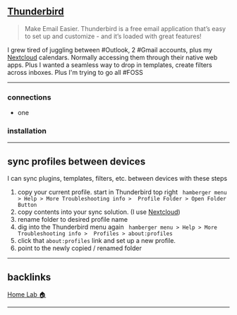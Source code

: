 ## [Thunderbird](https://www.thunderbird.net/en-US/)
> Make Email Easier. Thunderbird is a free email application that’s easy to set up and customize - and it’s loaded with great features! 

I grew tired of juggling between #Outlook, 2 #Gmail accounts, plus my [Nextcloud](%F0%9F%93%81developer/Home%20Lab%20%F0%9F%8F%A0/Nextcloud.md) calendars. Normally accessing them through their native web apps. Plus I wanted a seamless way to drop in templates, create filters across inboxes. Plus I'm trying to go all #FOSS  

---

### connections
- one

### installation

---
## sync profiles between devices
I can sync plugins, templates, filters, etc. between devices with these steps

1. copy your current profile. start in Thunderbird top right ` hamberger menu > Help > More Troubleshooting info >  Profile Folder > Open Folder Button`
2. copy contents into your sync solution. (I use [Nextcloud](%F0%9F%93%81developer/Home%20Lab%20%F0%9F%8F%A0/Nextcloud.md))
3. rename folder to desired profile name
4. dig into the Thunderbird menu again ` hamberger menu > Help > More Troubleshooting info >  Profiles > about:profiles`
5. click that `about:profiles` link and set up a new profile.
6. point to the newly copied / renamed folder 

---
## backlinks
[Home Lab 🏠](%F0%9F%93%81developer/Home%20Lab%20%F0%9F%8F%A0/Home%20Lab%20%F0%9F%8F%A0.md)

---
